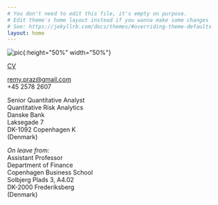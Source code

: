 ```yaml
---
# You don't need to edit this file, it's empty on purpose.
# Edit theme's home layout instead if you wanna make some changes
# See: https://jekyllrb.com/docs/themes/#overriding-theme-defaults
layout: home
---
```


![pic]({{site.baseurl}}/assets/pic.jpg){:height="50%" width="50%"}
  
[CV]({{site.baseurl}}/assets/remy.pdf)

remy.praz@gmail.com  
+45 2578 2607

Senior Quantitative Analyst  
Quantitative Risk Analytics  
Danske Bank  
Laksegade 7  
DK-1092 Copenhagen K  
(Denmark)

_On leave from:_  
Assistant Professor  
Department of Finance   
Copenhagen Business School  
Solbjerg Plads 3, A4.02  
DK-2000 Frederiksberg  
(Denmark)
  

